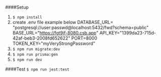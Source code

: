 ####Setup

1. `$ npm install`
2. create .env file example below
 		DATABASE_URL=  "postgresql://user:passwd@localhost:5432/fwd?schema=public"
		BASE_URL="https://fgt9jf-8080.csb.app"
		API_KEY="1399da23-715d-42af-beb3-2008fd652622"
		PORT=8000
		TOKEN_KEY="myVeryStrongPassword"
3. `$ npm run migrate:dev`
4. `$ npm run prisma:gen`
5. `$ npm run dev`


####Test
`$ npm run jest:test`
